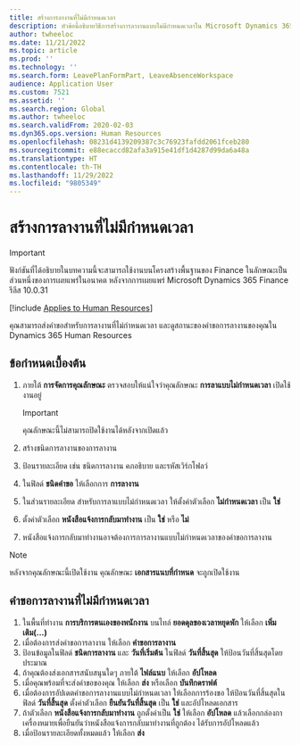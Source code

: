 ```yaml
---
title: สร้างการลางานที่ไม่มีกำหนดเวลา
description: หัวข้อนี้อธิบายวิธีการสร้างการลางานแบบไม่มีกำหนดเวลาใน Microsoft Dynamics 365 Human Resources
author: twheeloc
ms.date: 11/21/2022
ms.topic: article
ms.prod: ''
ms.technology: ''
ms.search.form: LeavePlanFormPart, LeaveAbsenceWorkspace
audience: Application User
ms.custom: 7521
ms.assetid: ''
ms.search.region: Global
ms.author: twheeloc
ms.search.validFrom: 2020-02-03
ms.dyn365.ops.version: Human Resources
ms.openlocfilehash: 08231d4139209387c3c76923fafdd2061fceb280
ms.sourcegitcommit: e88ecaccd82afa3a915e41df1d4287d99da6a48a
ms.translationtype: HT
ms.contentlocale: th-TH
ms.lasthandoff: 11/29/2022
ms.locfileid: "9805349"
---
```

# <a name="create-an-open-ended-leave-of-absence"></a>สร้างการลางานที่ไม่มีกำหนดเวลา

> [!IMPORTANT]
> ฟังก์ชันที่ได้อธิบายในบทความนี้จะสามารถใช้งานบนโครงสร้างพื้นฐานของ Finance ในลักษณะเป็นส่วนหนึ่งของการเผยแพร่ในอนาคต หลังจากการเผยแพร่ Microsoft Dynamics 365 Finance รีลีส 10.0.31

[!include [Applies to Human Resources](../includes/applies-to-hr.md)]

คุณสามารถส่งคำขอสำหรับการลางานที่ไม่กำหนดเวลา และดูสถานะของคำขอการลางานของคุณใน Dynamics 365 Human Resources

## <a name="prerequisites"></a>ข้อกำหนดเบื้องต้น

1. ภายใต้ **การจัดการคุณลักษณะ** ตรวจสอบให้แน่ใจว่าคุณลักษณะ **การลาแบบไม่กำหนดเวลา** เปิดใช้งานอยู่

    > [!IMPORTANT]
    > คุณลักษณะนี้ไม่สามารถปิดใช้งานได้หลังจากเปิดแล้ว

2. สร้างชนิดการลางานของการลางาน
3. ป้อนรายละเอียด เช่น ชนิดการลางาน คภอธิบาย และรหัสเวิร์กโฟลว์
4. ในฟิลด์ **ชนิดคำขอ** ให้เลือกการ **การลางาน**
5. ในส่วนรายละเอียด สำหรับการลาแบบไม่กำหนดเวลา ให้ตั้งค่าตัวเลือก **ไม่กำหนดเวลา** เป็น **ใช่**
6. ตั้งค่าตัวเลือก **หนังสือแจ้งการกลับมาทำงาน** เป็น **ใช่** หรือ **ไม่**
7. หนังสือแจ้งการกลับมาทำงานอาจต้องการการลางานแบบไม่กำหนดเวลาของคำขอการลางาน

> [!NOTE]
> หลังจากคุณลักษณะนี้เปิดใช้งาน คุณลักษณะ **เอกสารแนบที่กําหนด** จะถูกเปิดใช้งาน

## <a name="request-an-open-ended-leave-of-absence"></a>คำขอการลางานที่ไม่มีกำหนดเวลา

1. ในพื้นที่ทำงาน **การบริการตนเองของพนักงาน** บนไทล์ **ยอดดุลของเวลาหยุดพัก** ให้เลือก **เพิ่มเติม(...)**
2. เมื่อต้องการส่งคำขอการลางาน ให้เลือก **คำขอการลางาน**
3. ป้อนข้อมูลในฟิลด์ **ชนิดการลางาน** และ **วันที่เริ่มต้น** ในฟิลด์ **วันที่สิ้นสุด** ให้ป้อนวันที่สิ้นสุดโดยประมาณ
4. ถ้าคุณต้องส่งเอกสารสนับสนุนใดๆ ภายใต้ **ไฟล์แนบ** ให้เลือก **อัปโหลด**
5. เมื่อคุณพร้อมที่จะส่งคำขอของคุณ ให้เลือก **ส่ง** หรือเลือก **บันทึกดราฟต์**
6. เมื่อต้องการอัปเดตคำขอการลางานแบบไม่กำหนดเวลา ให้เลือกการร้องขอ ให้ป้อนวันที่สิ้นสุดในฟิลด์ **วันที่สิ้นสุด** ตั้งค่าตัวเลือก **ยืนยันวันที่สิ้นสุด** เป็น **ใช่** และอัปโหลดเอกสาร
7. ถ้าตัวเลือก **หนังสือแจ้งการกลับมาทำงาน** ถูกตั้งค่าเป็น **ใช่** ให้เลือก **อัปโหลด** แล้วเลือกกล่องกาเครื่องหมายเพื่อยืนยันว่าหนังสือแจ้งการกลับมาทำงานที่ถูกต้อง ได้รับการอัปโหลดแล้ว
8. เมื่อป้อนรายละเอียดทั้งหมดแล้ว ให้เลือก **ส่ง**
